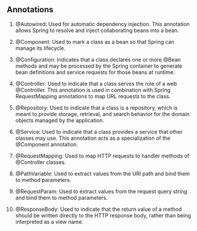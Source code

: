 ## Annotations
1. @Autowired: Used for automatic dependency injection. This annotation allows Spring to resolve and inject collaborating beans into a bean.

2. @Component: Used to mark a class as a bean so that Spring can manage its lifecycle.

3. @Configuration: Indicates that a class declares one or more @Bean methods and may be processed by the Spring container to generate bean definitions and service requests for those beans at runtime.

4. @Controller: Used to indicate that a class serves the role of a web @Controller. This annotation is used in combination with Spring RequestMapping annotations to map URL requests to the class.

5. @Repository: Used to indicate that a class is a repository, which is meant to provide storage, retrieval, and search behavior for the domain objects managed by the application.

6. @Service: Used to indicate that a class provides a service that other classes may use. This annotation acts as a specialization of the @Component annotation.

7. @RequestMapping: Used to map HTTP requests to handler methods of @Controller classes.

8. @PathVariable: Used to extract values from the URI path and bind them to method parameters.

9. @RequestParam: Used to extract values from the request query string and bind them to method parameters.

10. @ResponseBody: Used to indicate that the return value of a method should be written directly to the HTTP response body, rather than being interpreted as a view name.